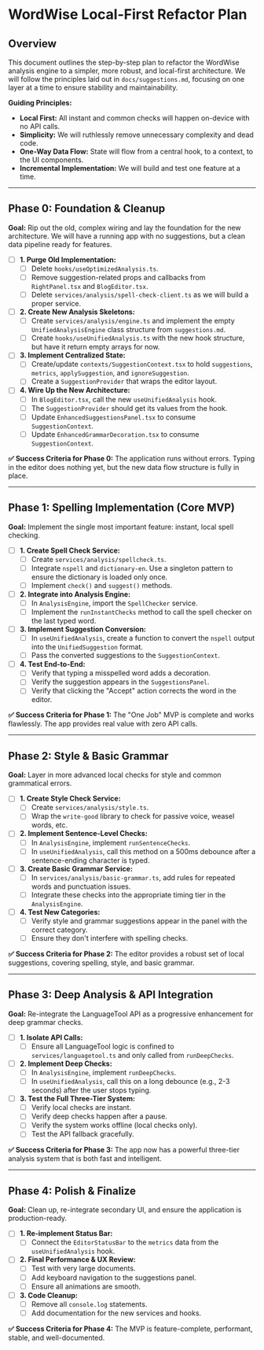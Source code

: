 # WordWise Local-First Refactor Plan

## Overview

This document outlines the step-by-step plan to refactor the WordWise analysis engine to a simpler, more robust, and local-first architecture. We will follow the principles laid out in `docs/suggestions.md`, focusing on one layer at a time to ensure stability and maintainability.

**Guiding Principles:**
- **Local First:** All instant and common checks will happen on-device with no API calls.
- **Simplicity:** We will ruthlessly remove unnecessary complexity and dead code.
- **One-Way Data Flow:** State will flow from a central hook, to a context, to the UI components.
- **Incremental Implementation:** We will build and test one feature at a time.

---

## Phase 0: Foundation & Cleanup

**Goal:** Rip out the old, complex wiring and lay the foundation for the new architecture. We will have a running app with no suggestions, but a clean data pipeline ready for features.

- [ ] **1. Purge Old Implementation:**
    - [ ] Delete `hooks/useOptimizedAnalysis.ts`.
    - [ ] Remove suggestion-related props and callbacks from `RightPanel.tsx` and `BlogEditor.tsx`.
    - [ ] Delete `services/analysis/spell-check-client.ts` as we will build a proper service.

- [ ] **2. Create New Analysis Skeletons:**
    - [ ] Create `services/analysis/engine.ts` and implement the empty `UnifiedAnalysisEngine` class structure from `suggestions.md`.
    - [ ] Create `hooks/useUnifiedAnalysis.ts` with the new hook structure, but have it return empty arrays for now.

- [ ] **3. Implement Centralized State:**
    - [ ] Create/update `contexts/SuggestionContext.tsx` to hold `suggestions`, `metrics`, `applySuggestion`, and `ignoreSuggestion`.
    - [ ] Create a `SuggestionProvider` that wraps the editor layout.

- [ ] **4. Wire Up the New Architecture:**
    - [ ] In `BlogEditor.tsx`, call the new `useUnifiedAnalysis` hook.
    - [ ] The `SuggestionProvider` should get its values from the hook.
    - [ ] Update `EnhancedSuggestionsPanel.tsx` to consume `SuggestionContext`.
    - [ ] Update `EnhancedGrammarDecoration.tsx` to consume `SuggestionContext`.

**✅ Success Criteria for Phase 0:** The application runs without errors. Typing in the editor does nothing yet, but the new data flow structure is fully in place.

---

## Phase 1: Spelling Implementation (Core MVP)

**Goal:** Implement the single most important feature: instant, local spell checking.

- [ ] **1. Create Spell Check Service:**
    - [ ] Create `services/analysis/spellcheck.ts`.
    - [ ] Integrate `nspell` and `dictionary-en`. Use a singleton pattern to ensure the dictionary is loaded only once.
    - [ ] Implement `check()` and `suggest()` methods.

- [ ] **2. Integrate into Analysis Engine:**
    - [ ] In `AnalysisEngine`, import the `SpellChecker` service.
    - [ ] Implement the `runInstantChecks` method to call the spell checker on the last typed word.

- [ ] **3. Implement Suggestion Conversion:**
    - [ ] In `useUnifiedAnalysis`, create a function to convert the `nspell` output into the `UnifiedSuggestion` format.
    - [ ] Pass the converted suggestions to the `SuggestionContext`.

- [ ] **4. Test End-to-End:**
    - [ ] Verify that typing a misspelled word adds a decoration.
    - [ ] Verify the suggestion appears in the `SuggestionsPanel`.
    - [ ] Verify that clicking the "Accept" action corrects the word in the editor.

**✅ Success Criteria for Phase 1:** The "One Job" MVP is complete and works flawlessly. The app provides real value with zero API calls.

---

## Phase 2: Style & Basic Grammar

**Goal:** Layer in more advanced local checks for style and common grammatical errors.

- [ ] **1. Create Style Check Service:**
    - [ ] Create `services/analysis/style.ts`.
    - [ ] Wrap the `write-good` library to check for passive voice, weasel words, etc.

- [ ] **2. Implement Sentence-Level Checks:**
    - [ ] In `AnalysisEngine`, implement `runSentenceChecks`.
    - [ ] In `useUnifiedAnalysis`, call this method on a 500ms debounce after a sentence-ending character is typed.

- [ ] **3. Create Basic Grammar Service:**
    - [ ] In `services/analysis/basic-grammar.ts`, add rules for repeated words and punctuation issues.
    - [ ] Integrate these checks into the appropriate timing tier in the `AnalysisEngine`.

- [ ] **4. Test New Categories:**
    - [ ] Verify style and grammar suggestions appear in the panel with the correct category.
    - [ ] Ensure they don't interfere with spelling checks.

**✅ Success Criteria for Phase 2:** The editor provides a robust set of local suggestions, covering spelling, style, and basic grammar.

---

## Phase 3: Deep Analysis & API Integration

**Goal:** Re-integrate the LanguageTool API as a progressive enhancement for deep grammar checks.

- [ ] **1. Isolate API Calls:**
    - [ ] Ensure all LanguageTool logic is confined to `services/languagetool.ts` and only called from `runDeepChecks`.

- [ ] **2. Implement Deep Checks:**
    - [ ] In `AnalysisEngine`, implement `runDeepChecks`.
    - [ ] In `useUnifiedAnalysis`, call this on a long debounce (e.g., 2-3 seconds) after the user stops typing.

- [ ] **3. Test the Full Three-Tier System:**
    - [ ] Verify local checks are instant.
    - [ ] Verify deep checks happen after a pause.
    - [ ] Verify the system works offline (local checks only).
    - [ ] Test the API fallback gracefully.

**✅ Success Criteria for Phase 3:** The app now has a powerful three-tier analysis system that is both fast and intelligent.

---

## Phase 4: Polish & Finalize

**Goal:** Clean up, re-integrate secondary UI, and ensure the application is production-ready.

- [ ] **1. Re-implement Status Bar:**
    - [ ] Connect the `EditorStatusBar` to the `metrics` data from the `useUnifiedAnalysis` hook.

- [ ] **2. Final Performance & UX Review:**
    - [ ] Test with very large documents.
    - [ ] Add keyboard navigation to the suggestions panel.
    - [ ] Ensure all animations are smooth.

- [ ] **3. Code Cleanup:**
    - [ ] Remove all `console.log` statements.
    - [ ] Add documentation for the new services and hooks.

**✅ Success Criteria for Phase 4:** The MVP is feature-complete, performant, stable, and well-documented. 